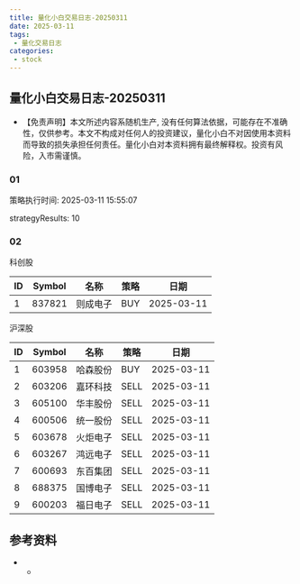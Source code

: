 ```yaml
---
title: 量化小白交易日志-20250311
date: 2025-03-11
tags:
 - 量化交易日志
categories: 
 - stock
---
```


## 量化小白交易日志-20250311

- 【免责声明】本文所述内容系随机生产, 没有任何算法依据，可能存在不准确性，仅供参考。本文不构成对任何人的投资建议，量化小白不对因使用本资料而导致的损失承担任何责任。量化小白对本资料拥有最终解释权。投资有风险，入市需谨慎。

### 01

策略执行时间: 2025-03-11 15:55:07

strategyResults: 10

### 02

科创股

|ID|Symbol|名称|策略|日期|
| ---- | ---- | ---- | ---- | ---- |
|1|837821|则成电子|BUY|2025-03-11|

沪深股

|ID|Symbol|名称|策略|日期|
| ---- | ---- | ---- | ---- | ---- |
|1|603958|哈森股份|BUY|2025-03-11|
|2|603206|嘉环科技|SELL|2025-03-11|
|3|605100|华丰股份|SELL|2025-03-11|
|4|600506|统一股份|SELL|2025-03-11|
|5|603678|火炬电子|SELL|2025-03-11|
|6|603267|鸿远电子|SELL|2025-03-11|
|7|600693|东百集团|SELL|2025-03-11|
|8|688375|国博电子|SELL|2025-03-11|
|9|600203|福日电子|SELL|2025-03-11|

## 参考资料

- -